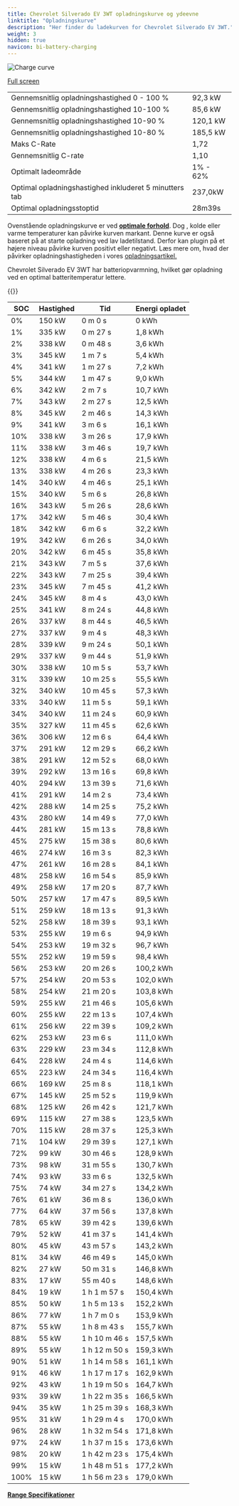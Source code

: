```yaml
---
title: Chevrolet Silverado EV 3WT opladningskurve og ydeevne
linktitle: "Opladningskurve"
description: "Her finder du ladekurven for Chevrolet Silverado EV 3WT."
weight: 3
hidden: true
navicon: bi-battery-charging
---
```

<!-- markdownlint-disable MD033 -->
<img src="/images/models/chevrolet/silverado_ev/silverado_ev_3wt/chargingcurve.svg" alt="Charge curve" class="img-fluid">

[Full screen](/images/models/chevrolet/silverado_ev/silverado_ev_3wt/chargingcurve.svg)


<table class="table table-striped border">
<tbody>
<tr>
<td>Gennemsnitlig opladningshastighed 0 - 100 %</td><td>92,3 kW</td>
</tr>
<tr>
<td>Gennemsnitlig opladningshastighed 10-100 %</td><td>85,6 kW</td>
</tr>
<tr>
<td>Gennemsnitlig opladningshastighed 10-90 %</td><td>120,1 kW</td>
</tr>
<tr>
<td>Gennemsnitlig opladningshastighed 10-80 %</td><td>185,5 kW</td>
</tr>
<tr>
<td>Maks C-Rate</td><td>1,72</td>
</tr>
<tr>
<td>Gennemsnitlig C-rate</td><td>1,10</td>
</tr>
<tr>
<td>Optimalt ladeområde</td><td>1% - 62%</td>
</tr>
<tr>
<td>Optimal opladningshastighed inkluderet 5 minutters tab</td><td>237,0kW</td>
</tr>
<tr>
<td>Optimal opladningsstoptid</td><td>28m39s</td>
</tr>
</tbody>
</table>


Ovenstående opladningskurve er ved **[optimale forhold](../../../../../technology/battery/charging/#temperatur)**. Dog , kolde eller varme temperaturer kan påvirke kurven markant. Denne kurve er også baseret på at starte opladning ved lav ladetilstand. Derfor kan plugin på et højere niveau påvirke kurven positivt eller negativt. Læs mere om, hvad der påvirker opladningshastigheden i vores [opladningsartikel.](../../../../../technology/battery/charging/)


Chevrolet Silverado EV 3WT har batteriopvarmning, hvilket gør opladning ved en optimal batteritemperatur lettere.


{{<evkxdisplayaddarticle />}}
<table class="table table-striped border">
<thead>
<tr><th>SOC</th><th>Hastighed</th><th>Tid</th><th>Energi opladet</th></tr>
</thead>
<tbody>
<tr>
<td>0%</td><td>150 kW</td><td> 0 m 0 s </td><td>0 kWh </td>
</tr>
<tr>
<td>1%</td><td>335 kW</td><td> 0 m 27 s </td><td>1,8 kWh </td>
</tr>
<tr>
<td>2%</td><td>338 kW</td><td> 0 m 48 s </td><td>3,6 kWh </td>
</tr>
<tr>
<td>3%</td><td>345 kW</td><td> 1 m 7 s </td><td>5,4 kWh </td>
</tr>
<tr>
<td>4%</td><td>341 kW</td><td> 1 m 27 s </td><td>7,2 kWh </td>
</tr>
<tr>
<td>5%</td><td>344 kW</td><td> 1 m 47 s </td><td>9,0 kWh </td>
</tr>
<tr>
<td>6%</td><td>342 kW</td><td> 2 m 7 s </td><td>10,7 kWh </td>
</tr>
<tr>
<td>7%</td><td>343 kW</td><td> 2 m 27 s </td><td>12,5 kWh </td>
</tr>
<tr>
<td>8%</td><td>345 kW</td><td> 2 m 46 s </td><td>14,3 kWh </td>
</tr>
<tr>
<td>9%</td><td>341 kW</td><td> 3 m 6 s </td><td>16,1 kWh </td>
</tr>
<tr>
<td>10%</td><td>338 kW</td><td> 3 m 26 s </td><td>17,9 kWh </td>
</tr>
<tr>
<td>11%</td><td>338 kW</td><td> 3 m 46 s </td><td>19,7 kWh </td>
</tr>
<tr>
<td>12%</td><td>338 kW</td><td> 4 m 6 s </td><td>21,5 kWh </td>
</tr>
<tr>
<td>13%</td><td>338 kW</td><td> 4 m 26 s </td><td>23,3 kWh </td>
</tr>
<tr>
<td>14%</td><td>340 kW</td><td> 4 m 46 s </td><td>25,1 kWh </td>
</tr>
<tr>
<td>15%</td><td>340 kW</td><td> 5 m 6 s </td><td>26,8 kWh </td>
</tr>
<tr>
<td>16%</td><td>343 kW</td><td> 5 m 26 s </td><td>28,6 kWh </td>
</tr>
<tr>
<td>17%</td><td>342 kW</td><td> 5 m 46 s </td><td>30,4 kWh </td>
</tr>
<tr>
<td>18%</td><td>342 kW</td><td> 6 m 6 s </td><td>32,2 kWh </td>
</tr>
<tr>
<td>19%</td><td>342 kW</td><td> 6 m 26 s </td><td>34,0 kWh </td>
</tr>
<tr>
<td>20%</td><td>342 kW</td><td> 6 m 45 s </td><td>35,8 kWh </td>
</tr>
<tr>
<td>21%</td><td>343 kW</td><td> 7 m 5 s </td><td>37,6 kWh </td>
</tr>
<tr>
<td>22%</td><td>343 kW</td><td> 7 m 25 s </td><td>39,4 kWh </td>
</tr>
<tr>
<td>23%</td><td>345 kW</td><td> 7 m 45 s </td><td>41,2 kWh </td>
</tr>
<tr>
<td>24%</td><td>345 kW</td><td> 8 m 4 s </td><td>43,0 kWh </td>
</tr>
<tr>
<td>25%</td><td>341 kW</td><td> 8 m 24 s </td><td>44,8 kWh </td>
</tr>
<tr>
<td>26%</td><td>337 kW</td><td> 8 m 44 s </td><td>46,5 kWh </td>
</tr>
<tr>
<td>27%</td><td>337 kW</td><td> 9 m 4 s </td><td>48,3 kWh </td>
</tr>
<tr>
<td>28%</td><td>339 kW</td><td> 9 m 24 s </td><td>50,1 kWh </td>
</tr>
<tr>
<td>29%</td><td>337 kW</td><td> 9 m 44 s </td><td>51,9 kWh </td>
</tr>
<tr>
<td>30%</td><td>338 kW</td><td> 10 m 5 s </td><td>53,7 kWh </td>
</tr>
<tr>
<td>31%</td><td>339 kW</td><td> 10 m 25 s </td><td>55,5 kWh </td>
</tr>
<tr>
<td>32%</td><td>340 kW</td><td> 10 m 45 s </td><td>57,3 kWh </td>
</tr>
<tr>
<td>33%</td><td>340 kW</td><td> 11 m 5 s </td><td>59,1 kWh </td>
</tr>
<tr>
<td>34%</td><td>340 kW</td><td> 11 m 24 s </td><td>60,9 kWh </td>
</tr>
<tr>
<td>35%</td><td>327 kW</td><td> 11 m 45 s </td><td>62,6 kWh </td>
</tr>
<tr>
<td>36%</td><td>306 kW</td><td> 12 m 6 s </td><td>64,4 kWh </td>
</tr>
<tr>
<td>37%</td><td>291 kW</td><td> 12 m 29 s </td><td>66,2 kWh </td>
</tr>
<tr>
<td>38%</td><td>291 kW</td><td> 12 m 52 s </td><td>68,0 kWh </td>
</tr>
<tr>
<td>39%</td><td>292 kW</td><td> 13 m 16 s </td><td>69,8 kWh </td>
</tr>
<tr>
<td>40%</td><td>294 kW</td><td> 13 m 39 s </td><td>71,6 kWh </td>
</tr>
<tr>
<td>41%</td><td>291 kW</td><td> 14 m 2 s </td><td>73,4 kWh </td>
</tr>
<tr>
<td>42%</td><td>288 kW</td><td> 14 m 25 s </td><td>75,2 kWh </td>
</tr>
<tr>
<td>43%</td><td>280 kW</td><td> 14 m 49 s </td><td>77,0 kWh </td>
</tr>
<tr>
<td>44%</td><td>281 kW</td><td> 15 m 13 s </td><td>78,8 kWh </td>
</tr>
<tr>
<td>45%</td><td>275 kW</td><td> 15 m 38 s </td><td>80,6 kWh </td>
</tr>
<tr>
<td>46%</td><td>274 kW</td><td> 16 m 3 s </td><td>82,3 kWh </td>
</tr>
<tr>
<td>47%</td><td>261 kW</td><td> 16 m 28 s </td><td>84,1 kWh </td>
</tr>
<tr>
<td>48%</td><td>258 kW</td><td> 16 m 54 s </td><td>85,9 kWh </td>
</tr>
<tr>
<td>49%</td><td>258 kW</td><td> 17 m 20 s </td><td>87,7 kWh </td>
</tr>
<tr>
<td>50%</td><td>257 kW</td><td> 17 m 47 s </td><td>89,5 kWh </td>
</tr>
<tr>
<td>51%</td><td>259 kW</td><td> 18 m 13 s </td><td>91,3 kWh </td>
</tr>
<tr>
<td>52%</td><td>258 kW</td><td> 18 m 39 s </td><td>93,1 kWh </td>
</tr>
<tr>
<td>53%</td><td>255 kW</td><td> 19 m 6 s </td><td>94,9 kWh </td>
</tr>
<tr>
<td>54%</td><td>253 kW</td><td> 19 m 32 s </td><td>96,7 kWh </td>
</tr>
<tr>
<td>55%</td><td>252 kW</td><td> 19 m 59 s </td><td>98,4 kWh </td>
</tr>
<tr>
<td>56%</td><td>253 kW</td><td> 20 m 26 s </td><td>100,2 kWh </td>
</tr>
<tr>
<td>57%</td><td>254 kW</td><td> 20 m 53 s </td><td>102,0 kWh </td>
</tr>
<tr>
<td>58%</td><td>254 kW</td><td> 21 m 20 s </td><td>103,8 kWh </td>
</tr>
<tr>
<td>59%</td><td>255 kW</td><td> 21 m 46 s </td><td>105,6 kWh </td>
</tr>
<tr>
<td>60%</td><td>255 kW</td><td> 22 m 13 s </td><td>107,4 kWh </td>
</tr>
<tr>
<td>61%</td><td>256 kW</td><td> 22 m 39 s </td><td>109,2 kWh </td>
</tr>
<tr>
<td>62%</td><td>253 kW</td><td> 23 m 6 s </td><td>111,0 kWh </td>
</tr>
<tr>
<td>63%</td><td>229 kW</td><td> 23 m 34 s </td><td>112,8 kWh </td>
</tr>
<tr>
<td>64%</td><td>228 kW</td><td> 24 m 4 s </td><td>114,6 kWh </td>
</tr>
<tr>
<td>65%</td><td>223 kW</td><td> 24 m 34 s </td><td>116,4 kWh </td>
</tr>
<tr>
<td>66%</td><td>169 kW</td><td> 25 m 8 s </td><td>118,1 kWh </td>
</tr>
<tr>
<td>67%</td><td>145 kW</td><td> 25 m 52 s </td><td>119,9 kWh </td>
</tr>
<tr>
<td>68%</td><td>125 kW</td><td> 26 m 42 s </td><td>121,7 kWh </td>
</tr>
<tr>
<td>69%</td><td>115 kW</td><td> 27 m 38 s </td><td>123,5 kWh </td>
</tr>
<tr>
<td>70%</td><td>115 kW</td><td> 28 m 37 s </td><td>125,3 kWh </td>
</tr>
<tr>
<td>71%</td><td>104 kW</td><td> 29 m 39 s </td><td>127,1 kWh </td>
</tr>
<tr>
<td>72%</td><td>99 kW</td><td> 30 m 46 s </td><td>128,9 kWh </td>
</tr>
<tr>
<td>73%</td><td>98 kW</td><td> 31 m 55 s </td><td>130,7 kWh </td>
</tr>
<tr>
<td>74%</td><td>93 kW</td><td> 33 m 6 s </td><td>132,5 kWh </td>
</tr>
<tr>
<td>75%</td><td>74 kW</td><td> 34 m 27 s </td><td>134,2 kWh </td>
</tr>
<tr>
<td>76%</td><td>61 kW</td><td> 36 m 8 s </td><td>136,0 kWh </td>
</tr>
<tr>
<td>77%</td><td>64 kW</td><td> 37 m 56 s </td><td>137,8 kWh </td>
</tr>
<tr>
<td>78%</td><td>65 kW</td><td> 39 m 42 s </td><td>139,6 kWh </td>
</tr>
<tr>
<td>79%</td><td>52 kW</td><td> 41 m 37 s </td><td>141,4 kWh </td>
</tr>
<tr>
<td>80%</td><td>45 kW</td><td> 43 m 57 s </td><td>143,2 kWh </td>
</tr>
<tr>
<td>81%</td><td>34 kW</td><td> 46 m 49 s </td><td>145,0 kWh </td>
</tr>
<tr>
<td>82%</td><td>27 kW</td><td> 50 m 31 s </td><td>146,8 kWh </td>
</tr>
<tr>
<td>83%</td><td>17 kW</td><td> 55 m 40 s </td><td>148,6 kWh </td>
</tr>
<tr>
<td>84%</td><td>19 kW</td><td>1 h 1 m 57 s </td><td>150,4 kWh </td>
</tr>
<tr>
<td>85%</td><td>50 kW</td><td>1 h 5 m 13 s </td><td>152,2 kWh </td>
</tr>
<tr>
<td>86%</td><td>77 kW</td><td>1 h 7 m 0 s </td><td>153,9 kWh </td>
</tr>
<tr>
<td>87%</td><td>55 kW</td><td>1 h 8 m 43 s </td><td>155,7 kWh </td>
</tr>
<tr>
<td>88%</td><td>55 kW</td><td>1 h 10 m 46 s </td><td>157,5 kWh </td>
</tr>
<tr>
<td>89%</td><td>55 kW</td><td>1 h 12 m 50 s </td><td>159,3 kWh </td>
</tr>
<tr>
<td>90%</td><td>51 kW</td><td>1 h 14 m 58 s </td><td>161,1 kWh </td>
</tr>
<tr>
<td>91%</td><td>46 kW</td><td>1 h 17 m 17 s </td><td>162,9 kWh </td>
</tr>
<tr>
<td>92%</td><td>43 kW</td><td>1 h 19 m 50 s </td><td>164,7 kWh </td>
</tr>
<tr>
<td>93%</td><td>39 kW</td><td>1 h 22 m 35 s </td><td>166,5 kWh </td>
</tr>
<tr>
<td>94%</td><td>35 kW</td><td>1 h 25 m 39 s </td><td>168,3 kWh </td>
</tr>
<tr>
<td>95%</td><td>31 kW</td><td>1 h 29 m 4 s </td><td>170,0 kWh </td>
</tr>
<tr>
<td>96%</td><td>28 kW</td><td>1 h 32 m 54 s </td><td>171,8 kWh </td>
</tr>
<tr>
<td>97%</td><td>24 kW</td><td>1 h 37 m 15 s </td><td>173,6 kWh </td>
</tr>
<tr>
<td>98%</td><td>20 kW</td><td>1 h 42 m 23 s </td><td>175,4 kWh </td>
</tr>
<tr>
<td>99%</td><td>15 kW</td><td>1 h 48 m 51 s </td><td>177,2 kWh </td>
</tr>
<tr>
<td>100%</td><td>15 kW</td><td>1 h 56 m 23 s </td><td>179,0 kWh </td>
</tr>
</tbody>
</table>

<div class="mt-3 mb-3">
<a href="../rangeandconsumption/" class="text-decoration-none text-black">
<strong><i class="bi-arrow-left"></i> Range </strong>
</a>
<a href="../specifications/" class="text-decoration-none text-black float-end">
<strong>Specifikationer <i class="bi-arrow-right"></i></strong>
</a>
</div>
